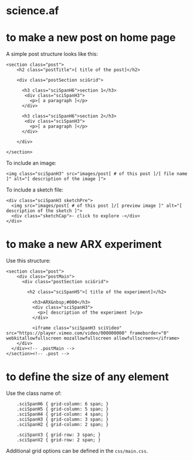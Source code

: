 # science.af

# to make a new post on home page

A simple post structure looks like this:

```
<section class="post">
    <h2 class="postTitle">[ title of the post]</h2>

    <div class="postSection sciGrid">

      <h3 class="sciSpanH6">section 1</h3>
       <div class="sciSpanH3">
         <p>[ a paragraph ]</p>
      </div>

      <h3 class="sciSpanH6">section 2</h3>
       <div class="sciSpanH3">
         <p>[ a paragraph ]</p>
      </div>

    </div>

</section>
```

To include an image:

```
<img class="sciSpanH3" src="images/post[ # of this post ]/[ file name ]" alt="[ description of the image ]">
```

To include a sketch file:

```
<div class="sciSpanH3 sketchPre">
  <img src="images/post[ # of this post ]/[ preview image ]" alt="[ description of the sketch ]">
  <div class="sketchCap">- click to explore -</div>
</div>
```

# to make a new ARX experiment

Use this structure:

```
<section class="post">
    <div class="postMain">
      <div class="postSection sciGrid">

        <h2 class="sciSpanH5">[ title of the experiment]</h2>

          <h3>ARX&nbsp;#000</h3>
          <div class="sciSpanH3">
            <p>[ description of the experiment ]</p>
          </div>

          <iframe class="sciSpanH3 sciVideo" src="https://player.vimeo.com/video/000000000" frameborder="0" webkitallowfullscreen mozallowfullscreen allowfullscreen></iframe>
    </div>
  </div><!-- .postMain -->
</section><!-- .post -->
```

# to define the size of any element

Use the class name of:

```
    .sciSpanH6 { grid-column: 6 span; }
    .sciSpanH5 { grid-column: 5 span; }
    .sciSpanH4 { grid-column: 4 span; }
    .sciSpanH3 { grid-column: 3 span; }
    .sciSpanH2 { grid-column: 2 span; }

    .sciSpanV3 { grid-row: 3 span; }
    .sciSpanV2 { grid-row: 2 span; }

```

Additional grid options can be defined in the `css/main.css`.